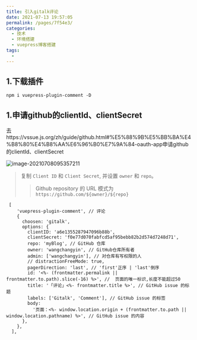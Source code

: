 ```yaml
---
title: 引入gitalk评论
date: 2021-07-13 19:57:05
permalink: /pages/7f54e3/
categories:
  - 技术
  - 环境搭建
  - vuepress博客搭建
tags:
  - 
---
```


## 1.下载插件

```
npm i vuepress-plugin-comment -D
```

## 1.申请github的clientId、clientSecret

去https://vssue.js.org/zh/guide/github.html#%E5%88%9B%E5%BB%BA%E4%B8%80%E4%B8%AA%E6%96%B0%E7%9A%84-oauth-app申请github的clientId、clientSecret

![image-20210708095357211](https://cdn.jsdelivr.net/gh/wangchangyin/images@main/hand/image-20210708095357211.png)

> 复制 `Client ID` 和 `Client Secret`, 并设置 `owner` 和 `repo`。
>
> > Github repository 的 URL 模式为 `https://github.com/${owner}/${repo}`

```
 [
    'vuepress-plugin-comment', // 评论
    {
      choosen: 'gitalk',
      options: {
        clientID: 'a6e1355287947096b88b',
        clientSecret: 'f0e77d070fabfcd5af95bebb82b2d574d7248d71',
        repo: 'myBlog', // GitHub 仓库
        owner: 'wangchangyin', // GitHub仓库所有者
        admin: ['wangchangyin'], // 对仓库有写权限的人
        // distractionFreeMode: true,
        pagerDirection: 'last', // 'first'正序 | 'last'倒序
        id: '<%- (frontmatter.permalink || frontmatter.to.path).slice(-16) %>', //  页面的唯一标识,长度不能超过50
        title: '「评论」<%- frontmatter.title %>', // GitHub issue 的标题
        labels: ['Gitalk', 'Comment'], // GitHub issue 的标签
        body:
          '页面：<%- window.location.origin + (frontmatter.to.path || window.location.pathname) %>', // GitHub issue 的内容
      },
    },
  ],
```

